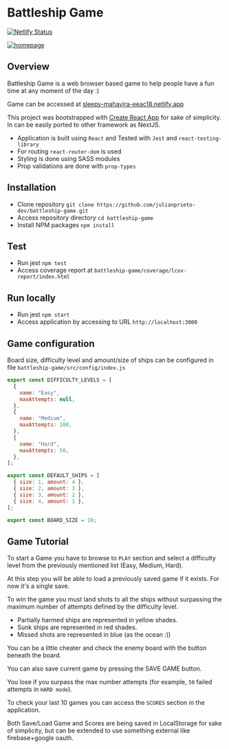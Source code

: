 # Battleship Game

[![Netlify Status](https://api.netlify.com/api/v1/badges/9b1fced3-db3c-4884-a62b-28284934b1f6/deploy-status)](https://app.netlify.com/sites/sleepy-mahavira-eeac18/deploys)

[![homepage](https://sleepy-mahavira-eeac18.netlify.app/static/media/splash.7d89fe9c.png)](https://sleepy-mahavira-eeac18.netlify.app "Go to Battleship Game")

## Overview

Battleship Game is a web browser based game to help people have a fun time at any moment of the day :)

Game can be accessed at [sleepy-mahavira-eeac18.netlify.app](https://sleepy-mahavira-eeac18.netlify.app/ "Battleship Game")

This project was bootstrapped with [Create React App](https://github.com/facebook/create-react-app) for sake of simplicity. In can be easily ported to other framework as NextJS.

- Application is built using `React` and Tested with `Jest` and `react-testing-library`
- For routing `react-router-dom` is used
- Styling is done using SASS modules
- Prop validations are done with `prop-types`

## Installation

- Clone repository `git clone https://github.com/julianprieto-dev/battleship-game.git`
- Access repository directory `cd battleship-game`
- Install NPM packages `npm install`

## Test

- Run jest `npm test`
- Access coverage report at `battleship-game/coverage/lcov-report/index.html`

## Run locally

- Run jest `npm start`
- Access application by accessing to URL `http://localhost:3000`

## Game configuration

Board size, difficulty level and amount/size of ships can be configured in file `battleship-game/src/config/index.js`

```js
export const DIFFICULTY_LEVELS = [
  {
    name: "Easy",
    maxAttempts: null,
  },
  {
    name: "Medium",
    maxAttempts: 100,
  },
  {
    name: "Hard",
    maxAttempts: 50,
  },
];

export const DEFAULT_SHIPS = [
  { size: 1, amount: 4 },
  { size: 2, amount: 3 },
  { size: 3, amount: 2 },
  { size: 4, amount: 1 },
];

export const BOARD_SIZE = 10;
```

## Game Tutorial

To start a Game you have to browse to `PLAY` section and select a difficulty level from the previously mentioned list (Easy, Medium, Hard).

At this step you will be able to load a previously saved game if it exists. For now it's a single save.

To win the game you must land shots to all the ships without surpassing the maximum number of attempts defined by the difficulty level.

- Partially harmed ships are represented in yellow shades.
- Sunk ships are represented in red shades.
- Missed shots are represented in blue (as the ocean :))

You can be a little cheater and check the enemy board with the button beneath the board.

You can also save current game by pressing the SAVE GAME button.

You lose if you surpass the max number attempts (for example, `50` failed attempts in `HARD mode`).

To check your last 10 games you can access the `SCORES` section in the application.

Both Save/Load Game and Scores are being saved in LocalStorage for sake of simplicity, but can be extended to use something external like firebase+google oauth.
